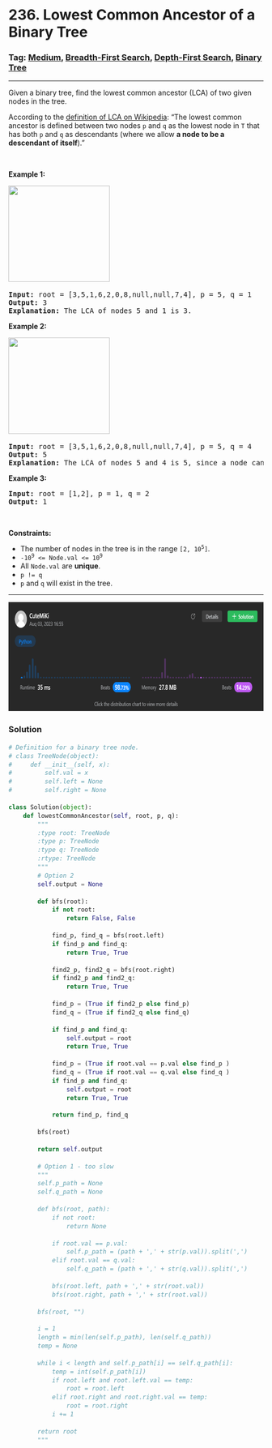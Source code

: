 # 236. Lowest Common Ancestor of a Binary Tree
### Tag: [Medium](https://github.com/TheOnlyMiki/LeetCode-For-Fun/tree/main#medium-level), [Breadth-First Search](https://github.com/TheOnlyMiki/LeetCode-For-Fun/tree/main#breadth-first-search), [Depth-First Search](https://github.com/TheOnlyMiki/LeetCode-For-Fun/tree/main#depth-first-search), [Binary Tree](https://github.com/TheOnlyMiki/LeetCode-For-Fun/tree/main#binary-tree)
---
<div class="px-5 pt-4"><div class="flex"></div><div class="_1l1MA" data-track-load="description_content"><p>Given a binary tree, find the lowest common ancestor (LCA) of two given nodes in the tree.</p>

<p>According to the <a href="https://en.wikipedia.org/wiki/Lowest_common_ancestor" target="_blank">definition of LCA on Wikipedia</a>: “The lowest common ancestor is defined between two nodes <code>p</code> and <code>q</code> as the lowest node in <code>T</code> that has both <code>p</code> and <code>q</code> as descendants (where we allow <b>a node to be a descendant of itself</b>).”</p>

<p>&nbsp;</p>
<p><strong class="example">Example 1:</strong></p>
<img alt="" src="https://assets.leetcode.com/uploads/2018/12/14/binarytree.png" style="width: 200px; height: 190px;">
<pre><strong>Input:</strong> root = [3,5,1,6,2,0,8,null,null,7,4], p = 5, q = 1
<strong>Output:</strong> 3
<strong>Explanation:</strong> The LCA of nodes 5 and 1 is 3.
</pre>

<p><strong class="example">Example 2:</strong></p>
<img alt="" src="https://assets.leetcode.com/uploads/2018/12/14/binarytree.png" style="width: 200px; height: 190px;">
<pre><strong>Input:</strong> root = [3,5,1,6,2,0,8,null,null,7,4], p = 5, q = 4
<strong>Output:</strong> 5
<strong>Explanation:</strong> The LCA of nodes 5 and 4 is 5, since a node can be a descendant of itself according to the LCA definition.
</pre>

<p><strong class="example">Example 3:</strong></p>

<pre><strong>Input:</strong> root = [1,2], p = 1, q = 2
<strong>Output:</strong> 1
</pre>

<p>&nbsp;</p>
<p><strong>Constraints:</strong></p>

<ul>
	<li>The number of nodes in the tree is in the range <code>[2, 10<sup>5</sup>]</code>.</li>
	<li><code>-10<sup>9</sup> &lt;= Node.val &lt;= 10<sup>9</sup></code></li>
	<li>All <code>Node.val</code> are <strong>unique</strong>.</li>
	<li><code>p != q</code></li>
	<li><code>p</code> and <code>q</code> will exist in the tree.</li>
</ul>
</div></div>

---
<img src="Submit.png" width="700" height="215" />

### Solution

```python
# Definition for a binary tree node.
# class TreeNode(object):
#     def __init__(self, x):
#         self.val = x
#         self.left = None
#         self.right = None

class Solution(object):
    def lowestCommonAncestor(self, root, p, q):
        """
        :type root: TreeNode
        :type p: TreeNode
        :type q: TreeNode
        :rtype: TreeNode
        """
        # Option 2
        self.output = None

        def bfs(root):
            if not root:
                return False, False

            find_p, find_q = bfs(root.left)
            if find_p and find_q:
                return True, True

            find2_p, find2_q = bfs(root.right)
            if find2_p and find2_q:
                return True, True

            find_p = (True if find2_p else find_p)
            find_q = (True if find2_q else find_q)

            if find_p and find_q:
                self.output = root
                return True, True

            find_p = (True if root.val == p.val else find_p )
            find_q = (True if root.val == q.val else find_q )
            if find_p and find_q:
                self.output = root
                return True, True

            return find_p, find_q

        bfs(root)

        return self.output

        # Option 1 - too slow
        """
        self.p_path = None
        self.q_path = None

        def bfs(root, path):
            if not root:
                return None

            if root.val == p.val:
                self.p_path = (path + ',' + str(p.val)).split(',')
            elif root.val == q.val:
                self.q_path = (path + ',' + str(q.val)).split(',')

            bfs(root.left, path + ',' + str(root.val))
            bfs(root.right, path + ',' + str(root.val))

        bfs(root, "")

        i = 1
        length = min(len(self.p_path), len(self.q_path))
        temp = None
        
        while i < length and self.p_path[i] == self.q_path[i]:
            temp = int(self.p_path[i])
            if root.left and root.left.val == temp:
                root = root.left
            elif root.right and root.right.val == temp:
                root = root.right
            i += 1

        return root
        """
```

